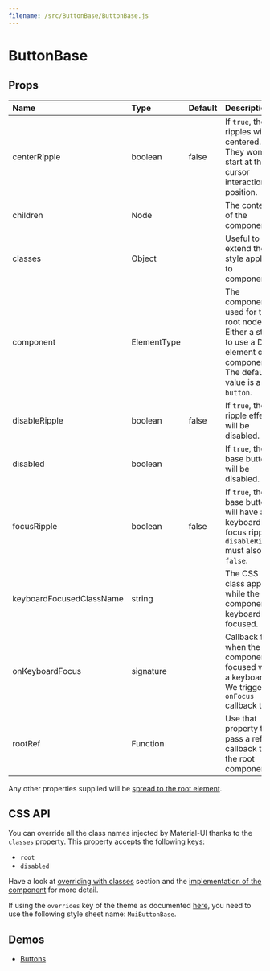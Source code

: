 ```yaml
---
filename: /src/ButtonBase/ButtonBase.js
---
```


<!--- This documentation is automatically generated, do not try to edit it. -->

# ButtonBase



## Props

| Name | Type | Default | Description |
|:-----|:-----|:--------|:------------|
| centerRipple | boolean | false | If `true`, the ripples will be centered. They won't start at the cursor interaction position. |
| children | Node |  | The content of the component. |
| classes | Object |  | Useful to extend the style applied to components. |
| component | ElementType |  | The component used for the root node. Either a string to use a DOM element or a component. The default value is a `button`. |
| disableRipple | boolean | false | If `true`, the ripple effect will be disabled. |
| disabled | boolean |  | If `true`, the base button will be disabled. |
| focusRipple | boolean | false | If `true`, the base button will have a keyboard focus ripple. `disableRipple` must also be `false`. |
| keyboardFocusedClassName | string |  | The CSS class applied while the component is keyboard focused. |
| onKeyboardFocus | signature |  | Callback fired when the component is focused with a keyboard. We trigger a `onFocus` callback too. |
| rootRef | Function |  | Use that property to pass a ref callback to the root component. |

Any other properties supplied will be [spread to the root element](/guides/api#spread).

## CSS API

You can override all the class names injected by Material-UI thanks to the `classes` property.
This property accepts the following keys:
- `root`
- `disabled`

Have a look at [overriding with classes](/customization/overrides#overriding-with-classes) section
and the [implementation of the component](https://github.com/callemall/material-ui/tree/v1-beta/src/ButtonBase/ButtonBase.js)
for more detail.

If using the `overrides` key of the theme as documented
[here](/customization/themes#customizing-all-instances-of-a-component-type),
you need to use the following style sheet name: `MuiButtonBase`.

## Demos

- [Buttons](/demos/buttons)

